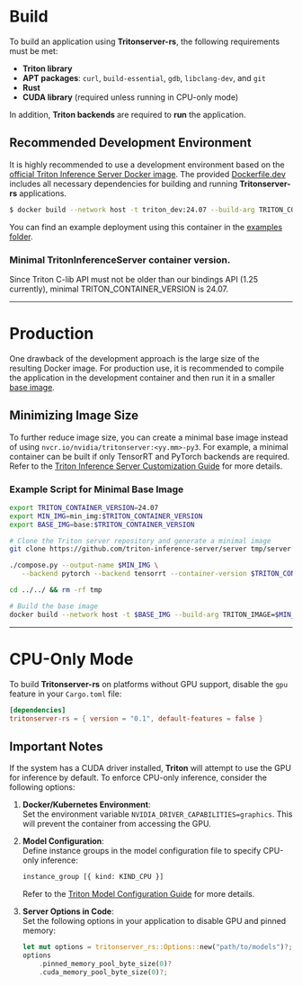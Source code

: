 # **Build**  

To build an application using **Tritonserver-rs**, the following requirements must be met:  
- **Triton library**  
- **APT packages**: `curl`, `build-essential`, `gdb`, `libclang-dev`, and `git`  
- **Rust**  
- **CUDA library** (required unless running in CPU-only mode)  

In addition, **Triton backends** are required to **run** the application.  

## Recommended Development Environment  

It is highly recommended to use a development environment based on the [official Triton Inference Server Docker image](https://catalog.ngc.nvidia.com/orgs/nvidia/containers/tritonserver). The provided [Dockerfile.dev](./Dockerfile.dev) includes all necessary dependencies for building and running **Tritonserver-rs** applications.  

```sh
$ docker build --network host -t triton_dev:24.07 --build-arg TRITON_CONTAINER_VERSION=24.07 -f ../Dockerfile.dev .
```

You can find an example deployment using this container in the [examples folder](./examples/README.md).  

### Minimal TritonInferenceServer container version.
Since Triton C-lib API must not be older than our bindings API (1.25 currently), minimal TRITON_CONTAINER_VERSION is 24.07.

---

# **Production**  

One drawback of the development approach is the large size of the resulting Docker image. For production use, it is recommended to compile the application in the development container and then run it in a smaller [base image](./Dockerfile.base).  

## Minimizing Image Size  

To further reduce image size, you can create a minimal base image instead of using `nvcr.io/nvidia/tritonserver:<yy.mm>-py3`. For example, a minimal container can be built if only TensorRT and PyTorch backends are required. Refer to the [Triton Inference Server Customization Guide](https://github.com/triton-inference-server/server/blob/main/docs/customization_guide/compose.md) for more details.  

### Example Script for Minimal Base Image  

```sh
export TRITON_CONTAINER_VERSION=24.07
export MIN_IMG=min_img:$TRITON_CONTAINER_VERSION
export BASE_IMG=base:$TRITON_CONTAINER_VERSION

# Clone the Triton server repository and generate a minimal image
git clone https://github.com/triton-inference-server/server tmp/server && cd tmp/server

./compose.py --output-name $MIN_IMG \
   --backend pytorch --backend tensorrt --container-version $TRITON_CONTAINER_VERSION

cd ../../ && rm -rf tmp

# Build the base image
docker build --network host -t $BASE_IMG --build-arg TRITON_IMAGE=$MIN_IMG -f ./Dockerfile.base .
```  

---

# **CPU-Only Mode**  

To build **Tritonserver-rs** on platforms without GPU support, disable the `gpu` feature in your `Cargo.toml` file:  

```toml
[dependencies]
tritonserver-rs = { version = "0.1", default-features = false }
```  

## Important Notes  

If the system has a CUDA driver installed, **Triton** will attempt to use the GPU for inference by default. To enforce CPU-only inference, consider the following options:  

1. **Docker/Kubernetes Environment**:  
    Set the environment variable `NVIDIA_DRIVER_CAPABILITIES=graphics`. This will prevent the container from accessing the GPU.  

2. **Model Configuration**:  
    Define instance groups in the model configuration file to specify CPU-only inference:  
    ```pb
    instance_group [{ kind: KIND_CPU }]
    ```  
    Refer to the [Triton Model Configuration Guide](https://github.com/triton-inference-server/server/blob/main/docs/user_guide/model_configuration.md#instance-groups) for more details.  

3. **Server Options in Code**:  
    Set the following options in your application to disable GPU and pinned memory:  
    ```rust
    let mut options = tritonserver_rs::Options::new("path/to/models")?;
    options
        .pinned_memory_pool_byte_size(0)?
        .cuda_memory_pool_byte_size(0)?;
    ```  